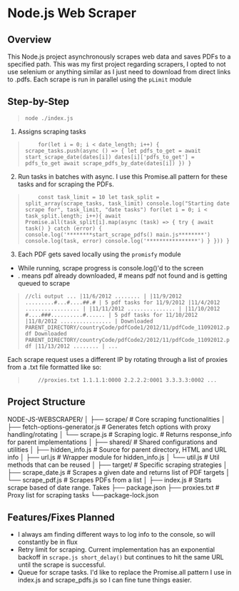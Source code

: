 # Node.js Web Scraper

## Overview
This Node.js project asynchronously scrapes web data and saves PDFs to a specified path. This was my first
project regarding scrapers, I opted to not use selenium or anything similar as I just need to download
from direct links to .pdfs.
Each scrape is run in parallel using the `pLimit` module

## Step-by-Step
>`node ./index.js`
1. Assigns scraping tasks
>`    for(let i = 0; i < date_length; i++) {
        scrape_tasks.push(async () => {
            let pdfs_to_get = await start_scrape_date(dates[i])
            dates[i]['pdfs_to_get'] = pdfs_to_get
            await scrape_pdfs_by_date(dates[i])
        })
    }`
2. Run tasks in batches with async. I use this Promise.all pattern for these tasks and for scraping the PDFs.
>`    const task_limit = 10
    let task_split = split_array(scrape_tasks, task_limit)
    console.log("Starting date scrape for", task_limit, "date tasks")
    for(let i = 0; i < task_split.length; i++){
        await Promise.all(task_split[i].map(async (task) => {
            try {
                await task()
            } catch (error) {
                console.log('********start_scrape_pdfs() main.js********')
                console.log(task, error)
                console.log('****************')
            }
        }))
    }`
3. Each PDF gets saved locally using the `promisfy` module

- While running, scrape progress is console.log()'d to the screen 
- . means pdf already downloaded, # means pdf not found and is getting queued to scrape
>`//cli output
    ...
    |11/6/2012 ........ |
    |11/9/2012 .........#...#....##.# |
    5 pdf tasks for 11/9/2012
    |11/4/2012 ................. |
    |11/11/2012 ............... |
    |11/10/2012 #....###..........#...... |
    5 pdf tasks for 11/10/2012
    |11/8/2012 ................ |
    Downloaded PARENT_DIRECTORY/countryCode/pdfCode1/2012/11/pdfCode_11092012.pdf
    Downloaded PARENT_DIRECTORY/countryCode/pdfCode2/2012/11/pdfCode_11092012.pdf
    |11/13/2012 ........ |
    ...`

Each scrape request uses a different IP by rotating through a list of proxies from a .txt file formatted like so:
>`    //proxies.txt
    1.1.1.1:0000
    2.2.2.2:0001
    3.3.3.3:0002
    ...`

## Project Structure
NODE-JS-WEBSCRAPER/
│
├── scrape/ # Core scraping functionalities
│ ├── fetch-options-generator.js # Generates fetch options with proxy handling/rotating
│ └── scrape.js # Scraping logic. # Returns response_info for parent implementations
│
├── shared/ # Shared configurations and utilities
│ ├── hidden_info.js # Source for parent directory, HTML and URL info
│ ├── url.js # Wrapper module for hidden_info.js
│ └── util.js # Util methods that can be reused
│
├── target/ # Specific scraping strategies
│ ├── scrape_date.js # Scrapes a given date and returns list of PDF targets
│ └── scrape_pdf.js # Scrapes PDFs from a list
│
├── index.js # Starts scrape based of date range. Takes 
├── package.json
├── proxies.txt # Proxy list for scraping tasks
└──package-lock.json

## Features/Fixes Planned
- I always am finding different ways to log info to the console, so will constantly be in flux
- Retry limit for scraping. Current implementation has an exponential backoff in `scrape.js short_delay()` but continues to hit the same URL until the scrape is successful.
- Queue for scrape tasks. I'd like to replace the Promise.all pattern I use in index.js and scrape_pdfs.js so I can fine tune things easier.
